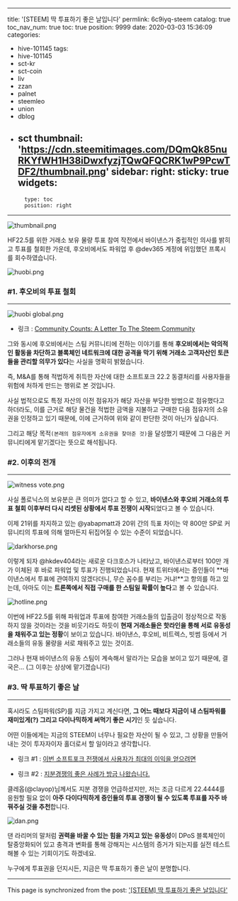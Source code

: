 
---
title: '[STEEM] 딱 투표하기 좋은 날입니다'
permlink: 6c9iyq-steem
catalog: true
toc_nav_num: true
toc: true
position: 9999
date: 2020-03-03 15:36:09
categories:
- hive-101145
tags:
- hive-101145
- sct-kr
- sct-coin
- liv
- zzan
- palnet
- steemleo
- union
- dblog
- sct
thumbnail: 'https://cdn.steemitimages.com/DQmQk85nuRKYfWH1H38iDwxfyzjTQwQFQCRK1wP9PcwTDF2/thumbnail.png'
sidebar:
    right:
        sticky: true
widgets:
    -
        type: toc
        position: right
---


![thumbnail.png](https://cdn.steemitimages.com/DQmQk85nuRKYfWH1H38iDwxfyzjTQwQFQCRK1wP9PcwTDF2/thumbnail.png)

HF22.5를 위한 거래소 보유 물량 투표 참여 작전에서 바이낸스가 중립적인 의사를 밝히고 투표를 철회한 가운데, 후오비에서도 파워업 후 @dev365 계정에 위임했던 프록시를 회수하였습니다.

![huobi.png](https://cdn.steemitimages.com/DQmPmf2QhaUzfVj4LdwTeiRakdqBP17Fb8LWvcNVNPrsQKz/huobi.png)

### #1. 후오비의 투표 철회
---
![huobi global.png](https://cdn.steemitimages.com/DQmeonMcSAP6iANPRyjwTHjjQTNhXPsUrNsLnkfioks1nNo/huobi%20global.png)

- 링크 : [Community Counts: A Letter To The Steem Community](https://medium.com/huobi-global/community-counts-a-letter-to-the-steem-community-340881448ea7)

그와 동시에 후오비에서는 스팀 커뮤니티에 전하는 이야기를 통해 **후오비에서는 악의적인 활동을 차단하고 블록체인 네트워크에 대한 공격을 막기 위해 거래소 고객자산인 토큰들을 관리할 의무가 있다**는 사실을 명확히 밝혔습니다.

즉, M&A를 통해 적법하게 취득한 자산에 대한 소프트포크 22.2 동결처리를 사용자들을 위험에 처하게 만드는 행위로 본 것입니다.

사실 법적으로도 특정 자산의 이전 점유자가 해당 자산을 부당한 방법으로 점유했다고 하더라도, 이를 근거로 해당 물건을 적법한 금액을 지불하고 구매한 다음 점유자의 소유권을 인정하고 있기 때문에, 이에 근거하여 위와 같이 판단한 것이 아닌가 싶습니다.

그리고 해당 목적`(본래의 점유자에게 소유권을 찾아준 것)`을 달성했기 때문에 그 다음은 커뮤니티에게 맡기겠다는 뜻으로 해석됩니다.


### #2. 이후의 전개
---
![witness vote.png](https://cdn.steemitimages.com/DQmSd3RFjPcUNYy2wZb4AtciWU6FTdHvDAfiiJqKj2NNCZn/witness%20vote.png)

사실 폴로닉스의 보유분은 큰 의미가 없다고 할 수 있고, **바이낸스와 후오비 거래소의 투표 철회 이후부터 다시 리셋된 상황에서 투표 전쟁이 시작**되었다고 볼 수 있습니다. 

이제 21위를 차지하고 있는 @yabapmatt과 20위 간의 득표 차이는 약 800만 SP로 커뮤니티의 투표에 의해 얼마든지 뒤집어질 수 있는 수준이 되었습니다.

![darkhorse.png](https://cdn.steemitimages.com/DQmX4PFoYzuswnvSDqcEEVynCPgovRiLvFMTQZrjBuwQdj4/darkhorse.png)

이렇게 되자 @hkdev404라는 새로운 다크호스가 나타났고, 바이낸스로부터 100만 개가 이체된 후 바로 파워업 및 투표가 진행되었습니다. 현재 트위터에서는 증인들이 **바이낸스에서 투표에 관여하지 않겠다더니, 무슨 꼼수를 부리는 거냐!**고 항의를 하고 있는데, 아마도 이는 **트론쪽에서 직접 구매를 한 스팀일 확률이 높다**고 볼 수 있습니다.

![hotline.png](https://cdn.steemitimages.com/DQmXKaAjrxM6RhDos8v2rG8gYhhstDrxHd9cZtLbFtHQeE1/hotline.png)

이번에 HF22.5를 위해 파워업과 투표에 참여한 거래소들의 입출금이 정상적으로 작동하지 않을 것이라는 것을 비웃기라도 하듯이 **현재 거래소들은 핫라인을 통해 서로 유동성을 채워주고 있는 정황**이 보이고 있습니다. 바이낸스, 후오비, 비트렉스, 빗썸 등에서 거래소들의 유동 물량을 서로 채워주고 있는 것이죠. 

그러나 현재 바이낸스의 유동 스팀이 계속해서 말라가는 모습을 보이고 있기 때문에, 결국은... (그 이후는 상상에 맡기겠습니다)

### #3. 딱 투표하기 좋은 날
---

혹시라도 스팀파워(SP)를 지금 가지고 계신다면, **그 어느 때보다 지금이 내 스팀파워를 재미있게(?) 그리고 다이나믹하게 써먹기 좋은 시기**인 듯 싶습니다. 

어떤 이들에게는 지금의 STEEM이 너무나 필요한 자산이 될 수 있고, 그 상황을 만들어내는 것이 투자자이자 홀더로서 할 일이라고 생각합니다.


- 링크 #1 : [이번 소프트포크 전쟁에서 사용자가 최대의 이익을 얻으려면](https://steemit.com/hive-196917/@clayop/3yutrb)

- 링크 #2 : [지분경쟁의 좋은 사례가 방금 나왔습니다.](https://steemit.com/hive-196917/@clayop/mi2hb)


클레옵(@clayop)님께서도 지분 경쟁을 언급하셨지만, 저는 조금 다르게 22.4444를 응원할 필요 없이 **아주 다이다믹하게 증인들의 투표 경쟁이 될 수 있도록 투표를 자주 바꿔주실 것을 추천**합니다. 

![dan.png](https://cdn.steemitimages.com/DQmaSiRCExnpi4KDNoiV2WuwfNqyimZmK2MT68KL8kjA8Kp/dan.png)

댄 라리머의 말처럼 **권력을 바꿀 수 있는 힘을 가지고 있는 유동성**이 DPoS 블록체인이 탈중앙화되어 있고 충격과 변화를 통해 강해지는 시스템의 증거가 되는지를 실전 테스트 해볼 수 있는 기회이기도 하겠네요.

누구에게 투표권을 던지시든, 지금은 딱 투표하기 좋은 날이 분명합니다.

- - -

This page is synchronized from the post: ['[STEEM] 딱 투표하기 좋은 날입니다'](https://steemit.com/@donekim/6c9iyq-steem)
